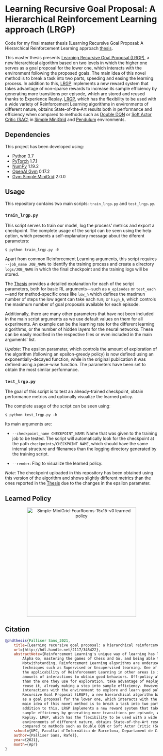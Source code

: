 # Learning Recursive Goal Proposal: A Hierarchical Reinforcement Learning approach (LRGP)

Code for my final master thesis [Learning Recursive Goal Proposal: A Hierarchical Reinforcement Learning approach
[thesis].

This master thesis presents [Learning Recursive Goal Proposal (LRGP)][thesis], a new hierarchical algorithm based on two
levels in which the higher one serves as a goal proposal for the lower one, which interacts with the environment
following the proposed goals. The main idea of this novel method is to break a task into two parts, speeding and easing
the learning process. In addition to this, [LRGP][thesis] implements a new reward system that takes advantage of
non-sparse rewards to increase its sample efficiency by generating more transitions per episode, which are stored and
reused thanks to Experience Replay. [LRGP][thesis], which has the flexibility to be used with a wide variety of
Reinforcement Learning algorithms in environments of different nature, obtains State-of-the-Art results both in
performance and efficiency when compared to methods such as [Double DQN][ddqn] or [Soft Actor Critic (SAC)][sac] in
[Simple MiniGrid][smg] and [Pendulum][pend] environments.

## Dependencies

This project has been developed using:

- [Python][python] 3.7
- [PyTorch][pytorch] 1.7.1
- [NumPy][numpy] 1.19.2
- [OpenAI Gym][gym] 0.17.2
- [Gym Simple MiniGrid][smg] 2.0.0

## Usage

This repository contains two main scripts: `train_lrgp.py` and `test_lrgp.py`.

### `train_lrgp.py`

This script serves to train our model, log the process' metrics and export a checkpoint. The complete usage of the
script can be seen using the help option, which presents a self-explanatory message about the diferent parameters:

```
$ python train_lrgp.py -h
```

Apart from common Reinforcement Learning arguments, this script requires `--job_name JOB_NAME` to identify the training
process and create a directory `logs/JOB_NAME` in which the final checkpoint and the training logs will be stored.

The [Thesis][thesis] provides a detailed explanation for each of the script parameters, both for basic RL
arguments&mdash;such as `n_episodes` or `test_each`&mdash;and for method-specific ones like `low_h` which defines the
maximun number of steps the low agent can take each run; or `high_h`, which controls the maximum number of goal
proposals available for each episode.

Additionally, there are many other parameters that have not been included in the main script arguments as we use default
values on them for all experiments. An example can be the learning rate for the different learning algorithms, or the
number of hidden layers for the neural networks. These can be easily modified in the respective files or even included
in the main arguments' list.

*Update*: The epsilon parameter, which controls the amount of exploration of the algorithm (following an epsilon-greedy
policy) is now defined using an exponentially-decayed function, while in the original publication it was defined 
using a piece-wise function. The parameters have been set to obtain the most similar performance.

### `test_lrgp.py`

The goal of this script is to test an already-trained checkpoint, obtain performance metrics and optionally 
visualize the learned policy.

The complete usage of the script can be seen using:

```
$ python test_lrgp.py -h
```

Its main arguments are:

- `--checkpoint_name CHECKPOINT_NAME`: Name that was given to the training job to be tested. The script will 
  automatically look for the checkpoint at the path `checkpoints/CHECKPOINT_NAME`, which should have the same 
  internal structure and filenames than the logging directory generated by the training script.
  
- `--render`: Flag to visualize the learned policy.

*Note*: The checkpoint uploaded in this repository has been obtained using this version of the algorithm and shows 
slightly different metrics than the ones reported in the [Thesis][thesis] due to the changes in the epsilon 
parameter.

## Learned Policy
<p align="center">
  <img src="figures/SimpleFourRoomsEnv15x15.gif" width="360" alt="Simple-MiniGrid-FourRooms-15x15-v0 learned policy">
</p>

## Citation

```bibtex
@phdthesis{Palliser Sans_2021,
    title={Learning recursive goal proposal: a hierarchical reinforcement learning approach},
    url={http://hdl.handle.net/2117/348422},
    abstractNote={Reinforcement Learning's unique way of learning has led to remarkable successes like Alpha Zero or 
        Alpha Go, mastering the games of Chess and Go, and being able to beat the respective World Champions. 
        Notwithstanding, Reinforcement Learning algorithms are underused in real-world applications compared to other 
        techniques such as Supervised or Unsupervised learning. One of the most significant problems that could limit 
        the applicability of Reinforcement Learning in other areas is its sample inefficiency, i.e., its need for vast 
        amounts of interactions to obtain good behaviors. Off-policy algorithms, those that can learn a different policy 
        than the one they use for exploration, take advantage of Replay Buffers to store the gathered knowledge and 
        reuse it, already making a step into sample efficiency. However, in complex tasks, they still need lots of 
        interactions with the environment to explore and learn good policies. This master thesis presents Learning 
        Recursive Goal Proposal (LRGP), a new hierarchical algorithm based on two levels in which the higher one serves 
        as a goal proposal for the lower one, which interacts with the environment following the proposed goals. The 
        main idea of this novel method is to break a task into two parts, speeding and easing the learning process. In 
        addition to this, LRGP implements a new reward system that takes advantage of non-sparse rewards to increase its 
        sample efficiency by generating more transitions per episode, which are stored and reused thanks to Experience 
        Replay. LRGP, which has the flexibility to be used with a wide variety of Reinforcement Learning algorithms in 
        environments of different nature, obtains State-of-the-Art results both in performance and efficiency when 
        compared to methods such as Double DQN or Soft Actor Critic (SAC) in Simple MiniGrid and Pendulum environments.},
    school={UPC, Facultat d'Informàtica de Barcelona, Departament de Ciències de la Computació},
    author={Palliser Sans, Rafel},
    year={2021},
    month={Apr}
}
```

[thesis]: http://hdl.handle.net/2117/348422

[ddqn]: https://arxiv.org/abs/1509.06461

[sac]: https://arxiv.org/abs/1801.01290

[smg]: https://github.com/rafelps/gym-simple-minigrid

[pend]: https://gym.openai.com/envs/Pendulum-v0/

[python]: https://www.python.org/

[pytorch]: https://pytorch.org/

[numpy]: https://numpy.org/

[gym]: https://gym.openai.com/
